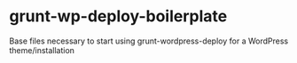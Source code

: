 grunt-wp-deploy-boilerplate
===========================

Base files necessary to start using grunt-wordpress-deploy for a WordPress theme/installation
